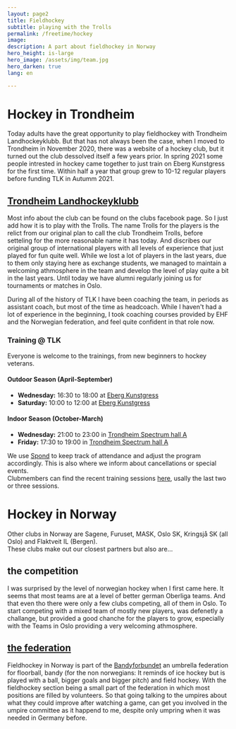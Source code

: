 ```yaml
---
layout: page2
title: Fieldhockey
subtitle: playing with the Trolls
permalink: /freetime/hockey
image: 
description: A part about fieldhockey in Norway
hero_height: is-large
hero_image: /assets/img/team.jpg
hero_darken: true
lang: en

---
```

# Hockey in Trondheim
Today adults have the great opportunity to play fieldhockey with Trondheim Landhockeyklubb.
But that has not always been the case, when I moved to Trondheim in November 2020, there was a website
of a hockey club, but it turned out the club dessolved itself a few years prior. In spring 2021
some people intrested in hockey came together to just train on Eberg Kunstgress for the first time. 
Within half a year that group grew to 10-12 regular players before funding TLK in Autumm 2021.

## [Trondheim Landhockeyklubb](https://www.facebook.com/trondheimlandhockey/about_details)
Most info about the club can be found on the clubs facebook page. So I just add how it is to play with the Trolls. 
The name Trolls for the players is the relict from our original plan to call the club Trondheim Trolls, before setteling for the more reasonable name it has today. 
And discribes our original group of international players with all levels of experience that just played for fun quite well. 
While we lost a lot of players in the last years, due to them only staying here as exchange students, we managed to maintain a welcoming athmosphere in the team and develop the level of play quite a bit in the last years.
Until today we have alumni regularly joining us for tournaments or matches in Oslo.    

During all of the history of TLK I have been coaching the team, in periods as assistant coach, but most of the time as headcoach. While I haven't had a lot of experience in the beginning, I took coaching courses provided by EHF and the Norwegian federation, and feel quite confident in that role now. 

### Training @ TLK

Everyone is welcome to the trainings, from new beginners to hockey veterans.

#### Outdoor Season (April-September)

- **Wednesday:** 16:30 to 18:00 at [Eberg Kunstgress](https://goo.gl/maps/8KE9hWAFcuTtddF88)
- **Saturday:** 10:00 to 12:00 at [Eberg Kunstgress](https://goo.gl/maps/8KE9hWAFcuTtddF88)

#### Indoor Season (October-March)

- **Wednesday:** 21:00 to 23:00 in [Trondheim Spectrum hall A](https://goo.gl/maps/oJUkGGWkxnD8a7LV6)
- **Friday:** 17:30 to 19:00 in [Trondheim Spectrum hall A](https://goo.gl/maps/oJUkGGWkxnD8a7LV6)

We use [Spond](https://group.spond.com/YQDGM) to keep track of attendance and adjust the program accordingly. This is also where we inform about cancellations or special events.  
Clubmembers can find the recent training sessions [here](/freetime/hockey/training), usally the last two or three sessions. 



# Hockey in Norway
Other clubs in Norway are Sagene, Furuset, MASK, Oslo SK, Kringsjå SK (all Oslo) and Flaktveit IL (Bergen).   
These clubs make out our closest partners but also are...
## the competition
I was surprised by the level of norwegian hockey when I first came here. 
It seems that most teams are at a level of better german Oberliga teams.
And that even tho there were only a few clubs competing, all of them in Oslo. 
To start competing with a mixed team of mostly new players, was defenetly a challange, but provided a good chanche for the players to grow, especially with the Teams in Oslo providing a very welcoming athmosphere. 



## [the federation](https://bandyforbundet.no/landhockey/)
Fieldhockey in Norway is part of the [Bandyforbundet](https://bandyforbundet.no) an umbrella federation for floorball, bandy (for the non norwegians: It reminds of ice hockey but is played with a ball, bigger goals and bigger pitch) and field hockey.
With the fieldhockey section being a small part of the federation in which most positions are filled by volunteers.
So that going talking to the umpires about what they could improve after watching a game, can get you involved in the umpire committee as it happend to me, despite only umpring when it was needed in Germany before.

